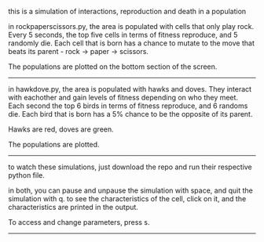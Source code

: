 this is a simulation of interactions, reproduction and death in a population

in rockpaperscissors.py, the area is populated with cells that only play rock. Every 5 seconds, the top five cells in terms of 
fitness reproduce, and 5 randomly die. Each cell that is born has a chance to mutate to the move that beats its parent - 
rock -> paper -> scissors.

The populations are plotted on the bottom section of the screen.

------------------------------------

in hawkdove.py, the area is populated with hawks and doves. They interact with eachother and gain levels of fitness depending on who they
meet. Each second the top 6 birds in terms of fitness reproduce, and 6 randoms die. Each bird that is born has a 5% chance to be the opposite
of its parent.

Hawks are red, doves are green.

The populations are plotted.

-------------------------------------

to watch these simulations, just download the repo and run their respective python file.

in both, you can pause and unpause the simulation with space, and quit the simulation with q. to see the characteristics of the cell,
click on it, and the characteristics are printed in the output.

To access and change parameters, press s.

------------------------------------


